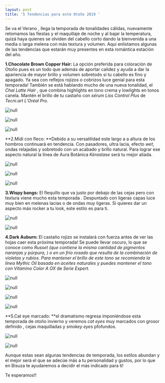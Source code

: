 ```yaml
---
layout: post
title: '5 Tendencias para este Otoño 2019 '
---
```

Se va el Verano , llega la temporada de tonalidades cálidas, nuevamente retomamos las fiestas y el maquillaje de noche y al bajar la temperatura, quizá haya quienes se olviden del cabello corto dando la bienvenida a una media o larga melena con más textura y volumen. Aquí enlistamos algunas de las tendencias que estarán muy presentes en esta romántica estación del año. 

**1.Chocolate Brown Copper Hair:** La opción preferida para coloración de Otoño pues es un todo que además de aportar calidez y ayuda a dar la apariencia de mayor brillo y volumen sobretodo si tu cabello es fino y apagado. Ya sea con reflejos rojizos o cobrizos luce genial para esta temporada! También se está hablando mucho de una nueva tonalidad,  el _Chai Latte Hair_ , que combina highlights en tono crema y lowlights en tonos canela. Mantén el brillo de tu castaño con _sérum Liss Control Plus_ de _Tecni.art L'Oréal Pro._

![null](/img/uploads/copper4.jpg)

![null](/img/uploads/copper1.jpg)

![null](/img/uploads/tecniart.jpg)

**2.Midi con fleco: **Debido a su versatilidad este largo a a altura de los hombros continuará en tendencia. Con pasadores, ultra lacia, efecto _wet_, ondas relajadas y sobretodo con un acabado y brillo natural. Para lograr ese aspecto natural la línea de Aura Botánica _Kérastase_ será tu mejor aliada. 

![null](/img/uploads/midi2.jpg)

![null](/img/uploads/midi1.jpg)

![null](/img/uploads/aura.jpg)

**3.Wispy bangs:** El flequillo que va  justo por debajo de las cejas pero con textura viene mucho esta temporada . Despuntado con ligeras capas luce muy bien en melenas lacias o de ondas muy ligeras. Si quieres dar un aspecto más rocker a tu look, este estilo es para ti. 

![null](/img/uploads/wispybangs1.jpg)

![null](/img/uploads/wispybangs2.jpg)

**4.Dark Auburn:** El castaño rojizo se instalará con fuerza antes de ver las hojas caer esta próxima temporada! Se puede llevar oscuro, lo que se conoce como _Russet _(que contiene la misma cantidad de pigmentos naranjas y púrpura, ) o en un frío rosado que resulta de la combinación de violetas y rubios. Para mantener el brillo de este tono se recomienda la línea_ Mythic Oil basada en aceites naturales y puedes mantener el tono con Vitamino Color A OX_ de _Serie Expert._

![null](/img/uploads/darkauburn.jpg)

![null](/img/uploads/copper2.jpg)

![null](/img/uploads/vitaminocolor.jpg)

![null](/img/uploads/mythicoil.jpg)

**5.Cat eye marcado: **el dramatismo regresa imponiéndose  esta temporada de otoño invierno y veremos _cat eyes_ muy marcados con grosor definido , cejas maquilladas y _smokey eyes_ pfofundos.

![null](/img/uploads/cateye1.jpg)

![null](/img/uploads/cateye2.jpg)

Aunque estas sean algunas tendencias de temporada, los estilos abundan y el mejor será el que se adecúe más a tu personalidad y gustos, por lo que en Bisuza te ayudaremos a decidir el más indicado para ti! 

Te esperamos!!
